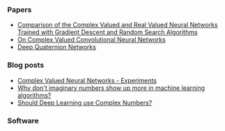 ### Papers
* [Comparison of the Complex Valued and Real
Valued Neural Networks Trained with
Gradient Descent and Random Search
Algorithms ](http://citeseerx.ist.psu.edu/viewdoc/download?doi=10.1.1.226.7605&rep=rep1&type=pdf)
* [On Complex Valued Convolutional Neural
Networks](https://arxiv.org/pdf/1602.09046.pdf)
* [Deep Quaternion Networks](https://arxiv.org/pdf/1712.04604v1.pdf)

### Blog posts
* [Complex Valued Neural Networks - Experiments](http://makeyourownneuralnetwork.blogspot.com/2016/05/complex-valued-neural-networks.html)
* [Why don't imaginary numbers show up more in machine learning algorithms?](https://www.quora.com/Why-dont-imaginary-numbers-show-up-more-in-machine-learning-algorithms)
* [Should Deep Learning use Complex Numbers?](https://medium.com/intuitionmachine/should-deep-learning-use-complex-numbers-edbd3aac3fb8)

### Software
